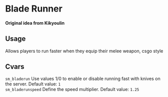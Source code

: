 # Blade Runner  

#### Original idea from Kikyoulin  

## Usage  

Allows players to run faster when they equip their melee weapon, csgo style  

## Cvars  

`sm_bladerun` Use values 1/0 to enable or disable running fast with knives on the server. Default value: `1`  
`sm_bladerunspeed` Define the speed multiplier. Default value: `1.25`  
